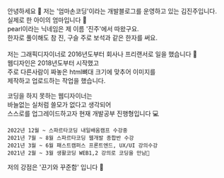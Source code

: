 안녕하세요 👋 
저는 '엄마손코딩'이라는 개발블로그를 운영하고 있는 김진주입니다.</br>
실제로 한 아이의 엄마입니다 👶</br>
pearl이라는 닉네임은 제 이름 '진주'에서 따왔구요.</br>
한자로 풀이해도 참 진, 구슬 주로 보석과 같은 한자를 써요.</br>
</br>
저는 그래픽디자이너로 2016년도부터 회사나 프리랜서로 일을 했습니다 🎨</br>
웹디자인은 2018년도부터 시작했고</br>
주로 다른사람이 짜놓은 html뼈대 크기에 맞추어 이미지를</br>
제작하고 업로드하는 작업을 했습니다.</br> 
  
코딩을 하지 못하는 웹디자이너는</br>
바늘없는 실처럼 쓸모가 없다고 생각되어</br>
스스로를 업그레이드하고자 현재 개발공부 진행형입니다 💻</br>
   
    2022년 12월 ~ 스파르타코딩 내일배움캠프 수강중
    2021년 7월 ~ 8월 스파르타코딩 웹개발 종합반 수강
    2021년 3월 ~ 6월 패스트캠퍼스 프론트엔드, UX/UI 강의수강
    2021년 2월 ~ 3월 생활코딩 WEB1,2 강의로 코딩을 만남💛
   
저의 강점은 '끈기와 꾸준함' 입니다 🌱</br>
 
